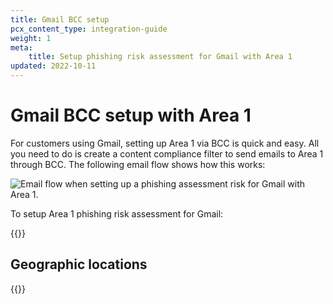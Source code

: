 ```yaml
---
title: Gmail BCC setup
pcx_content_type: integration-guide
weight: 1
meta:
    title: Setup phishing risk assessment for Gmail with Area 1
updated: 2022-10-11
---
```


# Gmail BCC setup with Area 1

For customers using Gmail, setting up Area 1 via BCC is quick and easy. All you need to do is create a content compliance filter to send emails to Area 1 through BCC. The following email flow shows how this works:

![Email flow when setting up a phishing assessment risk for Gmail with Area 1.](/images/email-security/deployment/api-setup/gmail/gmail-bcc-flow.png)

To setup Area 1 phishing risk assessment for Gmail:

{{<render file="deployment/_gmail-bcc-setup.md">}}

## Geographic locations

{{<render file="deployment/_bcc-table-geographic-locations.md">}}